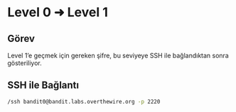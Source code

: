 
# Level 0 ➜ Level 1

## Görev
Level 1’e geçmek için gereken şifre, bu seviyeye SSH ile bağlandıktan sonra gösteriliyor.

## SSH ile Bağlantı
```bash
/ssh bandit0@bandit.labs.overthewire.org -p 2220
